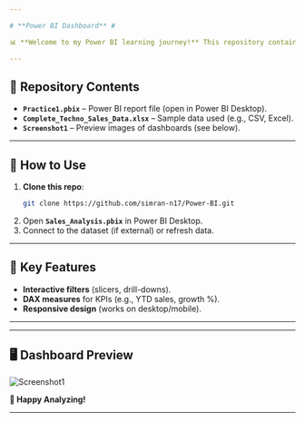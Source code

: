 ```yaml
---

# **Power BI Dashboard** # 

📊 **Welcome to my Power BI learning journey!** This repository contains my early Power BI project as I explore data visualization, DAX, and dashboard design.  

---
```


## **📂 Repository Contents**  
- **`Practice1.pbix`** – Power BI report file (open in Power BI Desktop).  
- **`Complete_Techno_Sales_Data.xlsx`** – Sample data used (e.g., CSV, Excel).  
- **`Screenshot1`** – Preview images of dashboards (see below).   

---

## **🔧 How to Use**  
1. **Clone this repo**:  
   ```bash
   git clone https://github.com/simran-n17/Power-BI.git
   ```
2. Open **`Sales_Analysis.pbix`** in Power BI Desktop.  
3. Connect to the dataset (if external) or refresh data.  

---

## **📝 Key Features**  
- **Interactive filters** (slicers, drill-downs).  
- **DAX measures** for KPIs (e.g., YTD sales, growth %).  
- **Responsive design** (works on desktop/mobile).  

---

---

## **🖥️ Dashboard Preview**  
![Screenshot1](https://github.com/user-attachments/assets/91d7a68b-7978-46b5-9689-f046c3bf0250)

**🌟 Happy Analyzing!**  

--- 
